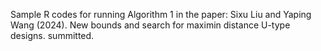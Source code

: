Sample R codes for running Algorithm 1 in the paper: Sixu Liu and Yaping Wang (2024). New bounds and search for maximin distance U-type designs. summitted.
